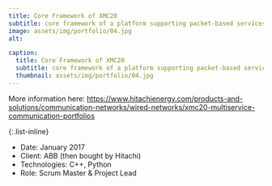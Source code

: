 ```yaml
---
title: Core Framework of XMC20
subtitle: core framework of a platform supporting packet-based services and native TDM
image: assets/img/portfolio/04.jpg
alt: 

caption:
  title: Core Framework of XMC20
  subtitle: core framework of a platform supporting packet-based services and native TDM
  thumbnail: assets/img/portfolio/04.jpg
---
```

More information here:
https://www.hitachienergy.com/products-and-solutions/communication-networks/wired-networks/xmc20-multiservice-communication-portfolios

{:.list-inline}
- Date: January 2017
- Client: ABB (then bought by Hitachi)
- Technologies: C++, Python
- Role: Scrum Master & Project Lead